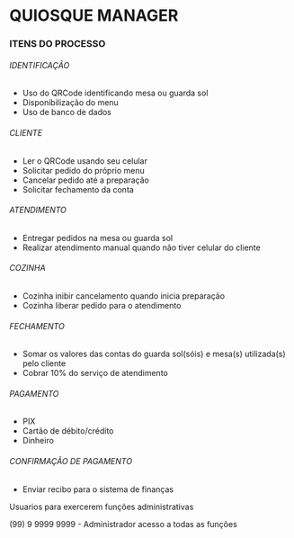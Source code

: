 # QUIOSQUE MANAGER

### ITENS DO PROCESSO

###### IDENTIFICAÇÃO

 - Uso do QRCode identificando mesa ou guarda sol
 - Disponibilização do menu
 - Uso de banco de dados 
###### CLIENTE

 - Ler o QRCode usando seu celular
 - Solicitar pedido do próprio menu
 - Cancelar pedido até a preparação
 - Solicitar fechamento da conta
 
###### ATENDIMENTO 

 - Entregar pedidos na mesa ou guarda sol
 - Realizar atendimento manual quando não tiver celular do cliente
 
###### COZINHA
 
 - Cozinha inibir cancelamento quando inicia preparação
 - Cozinha liberar pedido para o atendimento

###### FECHAMENTO

 - Somar os valores das contas do guarda sol(sóis) e mesa(s) utilizada(s) pelo cliente
 - Cobrar 10% do serviço de atendimento

###### PAGAMENTO

 - PIX 
 - Cartão de débito/crédito
 - Dinheiro

###### CONFIRMAÇÃO DE PAGAMENTO

 - Enviar recibo para o sistema de finanças
 
Usuarios para exercerem funções administrativas

(99) 9 9999 9999 - Administrador acesso a todas as funções
